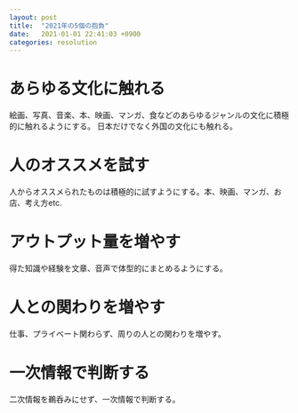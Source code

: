 ```yaml
---
layout: post
title:  "2021年の5個の抱負"
date:   2021-01-01 22:41:03 +0900
categories: resolution
---
```


# **あらゆる文化に触れる**

絵画、写真、音楽、本、映画、マンガ、食などのあらゆるジャンルの文化に積極的に触れるようにする。
日本だけでなく外国の文化にも触れる。

# **人のオススメを試す**

人からオススメられたものは積極的に試すようにする。本、映画、マンガ、お店、考え方etc.

# **アウトプット量を増やす**
得た知識や経験を文章、音声で体型的にまとめるようにする。

# **人との関わりを増やす**
仕事、プライベート関わらず、周りの人との関わりを増やす。

# **一次情報で判断する**
二次情報を鵜呑みにせず、一次情報で判断する。
